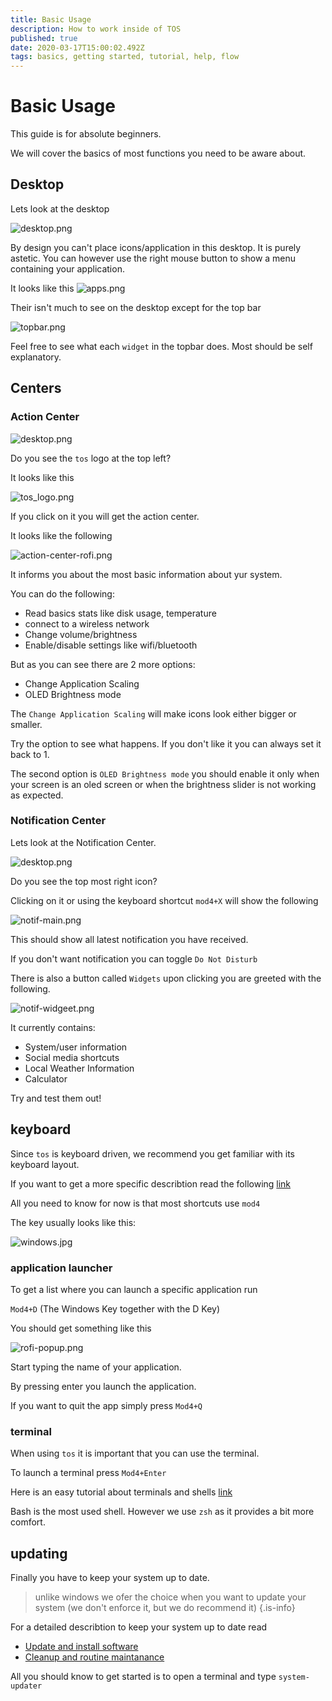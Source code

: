 ```yaml
---
title: Basic Usage
description: How to work inside of TOS
published: true
date: 2020-03-17T15:00:02.492Z
tags: basics, getting started, tutorial, help, flow
---
```


# Basic Usage

This guide is for absolute beginners.

We will cover the basics of most functions you need to be aware about.

## Desktop

Lets look at the desktop

![desktop.png](/images/basic-setup/desktop.png)

By design you can't place icons/application in this desktop.
It is purely astetic.
You can however use the right mouse button to show a menu containing your application.

It looks like this ![apps.png](/images/basic-setup/apps.png)

Their isn't much to see on the desktop except for the top bar

![topbar.png](/images/basic-setup/topbar.png)

Feel free to see what each `widget` in the topbar does.
Most should be self explanatory.


## Centers

### Action Center

![desktop.png](/images/basic-setup/desktop.png)

Do you see the `tos` logo at the top left?

It looks like this

![tos_logo.png](/branding/tos_logo.png)

If you click on it you will get the action center.

It looks like the following

![action-center-rofi.png](/images/basic-setup/action-center-rofi.png)

It informs you about the most basic information about yur system.

You can do the following:

- Read basics stats like disk usage, temperature
- connect to a wireless network
- Change volume/brightness
- Enable/disable settings like wifi/bluetooth

But as you can see there are 2 more options:

- Change Application Scaling
- OLED Brightness mode

The `Change Application Scaling` will make icons look either bigger or smaller.

Try the option to see what happens. If you don't like it you can always set it back to 1.

The second option is `OLED Brightness mode` you should enable it only when your screen is an oled screen or when the brightness slider is not working as expected.

### Notification Center

Lets look at the Notification Center.

![desktop.png](/images/basic-setup/desktop.png)

Do you see the top most right icon?

Clicking on it or using the keyboard shortcut `mod4+X` will show the following

![notif-main.png](/images/basic-setup/notif-main.png)

This should show all latest notification you have received.

If you don't want notification you can toggle `Do Not Disturb`

There is also a button called `Widgets` upon clicking you are greeted with the following.

![notif-widgeet.png](/images/basic-setup/notif-widgeet.png)

It currently contains:

- System/user information
- Social media shortcuts
- Local Weather Information
- Calculator

Try and test them out!

## keyboard

Since `tos` is keyboard driven, we recommend you get familiar with its keyboard layout.

If you want to get a more specific describtion read the following [link](/user/navigate)

All you need to know for now is that most shortcuts use `mod4`

The key usually looks like this:

![windows.jpg](/images/basic-setup/windows.jpg)

### application launcher

To get a list where you can launch a specific application run

`Mod4+D` (The Windows Key together with the D Key)

You should get something like this

![rofi-popup.png](/images/basic-setup/rofi-popup.png)

Start typing the name of your application.

By pressing enter you launch the application.

If you want to quit the app simply press `Mod4+Q`

### terminal

When using `tos` it is important that you can use the terminal.

To launch a terminal press `Mod4+Enter`

Here is an easy tutorial about terminals and shells
[link](https://towardsdatascience.com/basics-of-bash-for-beginners-92e53a4c117a)

Bash is the most used shell. However we use `zsh` as it provides a bit more comfort.

## updating

Finally you have to keep your system up to date.

> unlike windows we ofer the choice when you want to update your system (we don't enforce it, but we do recommend it)
{.is-info}

For a detailed describtion to keep your system up to date read
- [Update and install software](/user/update)
- [Cleanup and routine maintanance](/start/maintain)

All you should know to get started is to open a terminal and type `system-updater`

